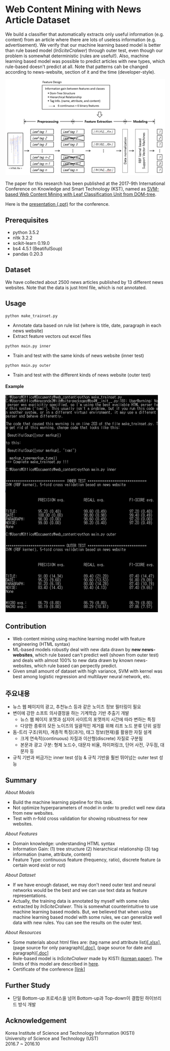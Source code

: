 # Web Content Mining with News Article Dataset
We build a classifier that automatically extracts only useful information (e.g. content) from an article where there are lots of useless information (e.g. advertisement). We verify that our machine learning based model is better than rule based model (*InSciteCralwer*) through outer test, even though our problem is somewhat deterministic (rules are useful!). Also, machine learning based model was possible to predict articles with new types, which rule-based doesn't predict at all. Note that patterns cah be changed according to news-website, section of it and the time (developer-style).

![](/assets/pipeline.PNG)

The paper for this research has been published at the 2017-9th International Conference on Knowledge and Smart Technology (KST), named as [SVM-based Web Content Mining with Leaf Classification Unit from DOM-tree](https://1drv.ms/b/s!AllPqyV9kKUrwyAeaF0XsG2ZWGqG).

Here is the [presentation (.ppt)](https://1drv.ms/p/s!AllPqyV9kKUrgieYsNFYWKqCvjKo) for the conference. 


## Prerequisites
* python 3.5.2
* nltk 3.2.2
* scikit-learn 0.19.0
* bs4 4.5.1 (BeatifulSoup)
* pandas 0.20.3

## Dataset
We have collected about 2500 news articles published by 13 different news websites. Note that the data is just html file, which is not annotated. 

## Usage
```
python make_trainset.py
```
* Annotate data based on rule list (where is title, date, paragraph in each news website)
* Extract feature vectors out excel files
```
python main.py inner
```
* Train and test with the same kinds of news website (inner test) 
```
python main.py outer
```
* Train and test with the different kinds of news website (outer test)

#### Example
![](/assets/example.PNG)


## Contribution
* Web content mining using machine learning model with feature engineering (HTML syntax) 
* ML-based models robustly deal with new data drawn by **new news-websites**, which rule based can't predict well (shown from outer test) and deals with almost 100% to new data drawn by known news-websites, which rule based can perpectly predict. 
* Given small amount of dataset with high variance, SVM with kernel was best among logistic regression and multilayer neural network, etc.

## 주요내용

* 뉴스 웹 페이지의 광고, 추천뉴스 등과 같은 노이즈 정보 필터링이 필요
* 변이에 강한 소프트 의사결정을 하는 기계학습 기반 추출기 개발
  - 뉴스 웹 페이지 포맷과 심지어 사이트의 포맷까지 시간에 따라 변하는 특징
  - 다양한 종류의 모든 노이즈의 일괄적인 제거를 위해 리프 노드 분류 단위 설정
* 돔-트리 구조(위치), 계층적 특징(과거), 태그 정보(현재)를 활용한 자질 설계
  - 크게 연속적(continuous) 자질과 이산형(discrete) 자질로 구분됨
  - 본문과 광고 구분: 형제 노드수, 대문자 비율, 하이퍼링크, 단어 사전, 구두점, 대문자 등
* 규칙 기반과 버금가는 inner test 성능 & 규칙 기반을 훨씬 뛰어넘는 outer test 성능


## Summary

_About Models_
* Build the machine learning pipeline for this task.
* Not optimize hyperparameters of model in order to predict well new data from new websites.
* Test with n-fold cross validation for showing robustness for new websites.

_About Features_
* Domain knowledge: understanding HTML syntax
* Information Gain: (1) tree structure (2) hierarchical relationship (3) tag information (name, attribute, content)
* Feature Type: continuous feature (frequency, ratio), discrete feature (a certain word exist or not)

_About Dataset_
* If we have enough dataset, we may don't need outer test and neural networks would be the best and we can use text data as feature representations.
* Actually, the training data is annotated by myself with some rules extracted by *InSciteCralwer*. This is somewhat counterintuitive to use machine learning based models. But, we believed that when using machine learning based model with some rules, we can generalize well data with new rules. You can see the results on the outer test. 

_About Resources_
* Some materials about html files are: (tag name and attribute list)[[.xlsx]](https://1drv.ms/x/s!AllPqyV9kKUrg3qOK2DE7P-TSWW3), (page source for only paragraph)[[.doc]](https://1drv.ms/w/s!AllPqyV9kKUrg3mmTjb6YsLD_wzi), (page source for date and paragraph)[[.doc]](https://1drv.ms/w/s!AllPqyV9kKUrg3sV7zNGUFPfNsvQ)
* Rule-based model is *InSciteCralwer* made by KISTI [(korean paper)](http://semantics.kisti.re.kr/publications/files/DOMESTIC_JOURNAL/DJ-063.pdf). The limits of this model are described in [here](https://1drv.ms/w/s!AllPqyV9kKUrhCgbkwn5MvmfTz6S).
* Certificate of the conference [[link]](https://github.com/gritmind/web-content-mining/blob/master/assets/certificate_of_contributions.pdf)

## Further Study
* 단일 Bottom-up 프로세스을 넘어 Bottom-up과 Top-down이 결합된 하이브리드 방식 개발

## Acknowledgement
Korea Institute of Science and Technology Information (KISTI) <br>
University of Science and Technology (UST) <br>
2016.7 ~ 2016.10

